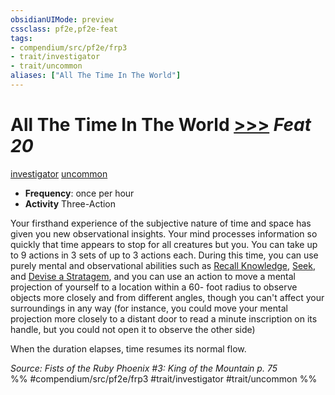 ```yaml
---
obsidianUIMode: preview
cssclass: pf2e,pf2e-feat
tags:
- compendium/src/pf2e/frp3
- trait/investigator
- trait/uncommon
aliases: ["All The Time In The World"]
---
```

# All The Time In The World  [>>>](chapter-9-playing-the-game.md#Actions "Three-Action") *Feat 20*  
[investigator](Reference/Rules/Traits/investigator-apg.md "Investigator Class Trait")  [uncommon](uncommon.md "Uncommon Rarity Trait")  

- **Frequency**: once per hour
- **Activity** Three-Action

Your firsthand experience of the subjective nature of time and space has given you new observational insights. Your mind processes information so quickly that time appears to stop for all creatures but you. You can take up to 9 actions in 3 sets of up to 3 actions each. During this time, you can use purely mental and observational abilities such as [Recall Knowledge](recall-knowledge.md), [Seek](seek.md), and [Devise a Stratagem](devise-a-stratagem-apg.md), and you can use an action to move a mental projection of yourself to a location within a 60- foot radius to observe objects more closely and from different angles, though you can't affect your surroundings in any way (for instance, you could move your mental projection more closely to a distant door to read a minute inscription on its handle, but you could not open it to observe the other side)

When the duration elapses, time resumes its normal flow.

*Source: Fists of the Ruby Phoenix #3: King of the Mountain p. 75*  
%% #compendium/src/pf2e/frp3 #trait/investigator #trait/uncommon %%